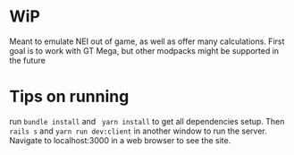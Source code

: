 # WiP
Meant to emulate NEI out of game, as well as offer many calculations. First goal is to work with GT Mega, but other modpacks might be supported in the future

# Tips on running

run ```bundle install``` and ``` yarn install``` to get all dependencies setup. Then ```rails s``` and ```yarn run dev:client``` in another window to run the server. Navigate to localhost:3000 in a web browser to see the site. 